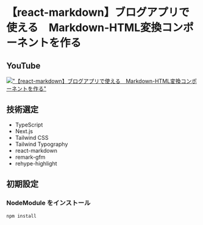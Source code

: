 # 【react-markdown】ブログアプリで使える　Markdown-HTML変換コンポーネントを作る

## YouTube

[!["【react-markdown】ブログアプリで使える　Markdown-HTML変換コンポーネントを作る"](https://i.ytimg.com/vi/yMnMdrgLIDw/maxresdefault.jpg)](https://youtu.be/yMnMdrgLIDw)

## 技術選定

- TypeScript
- Next.js
- Tailwind CSS
- Tailwind Typography
- react-markdown
- remark-gfm
- rehype-highlight

## 初期設定

### NodeModule をインストール

```bash
npm install
```
